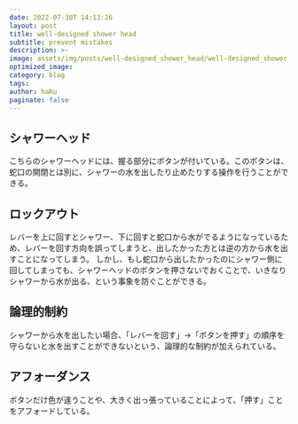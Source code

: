 ```yaml
---
date: 2022-07-30T 14:13:26
layout: post
title: well-designed shower head
subtitle: prevent mistakes
description: >-
image: assets/img/posts/well-designed_shower_head/well-designed_shower_head.jpg
optimized_image: 
category: blog
tags: 
author: haRu
paginate: false
---
```


## シャワーヘッド

こちらのシャワーヘッドには、握る部分にボタンが付いている。このボタンは、蛇口の開閉とは別に、シャワーの水を出したり止めたりする操作を行うことができる。

## ロックアウト

レバーを上に回すとシャワー、下に回すと蛇口から水がでるようになっているため、レバーを回す方向を誤ってしまうと、出したかった方とは逆の方から水を出すことになってしまう。
しかし、もし蛇口から出したかったのにシャワー側に回してしまっても、シャワーヘッドのボタンを押さないでおくことで、いきなりシャワーから水が出る、という事象を防ぐことができる。

## 論理的制約

シャワーから水を出したい場合、「レバーを回す」→「ボタンを押す」の順序を守らないと水を出すことができないという、論理的な制約が加えられている。

## アフォーダンス

ボタンだけ色が違うことや、大きく出っ張っていることによって、「押す」ことをアフォードしている。